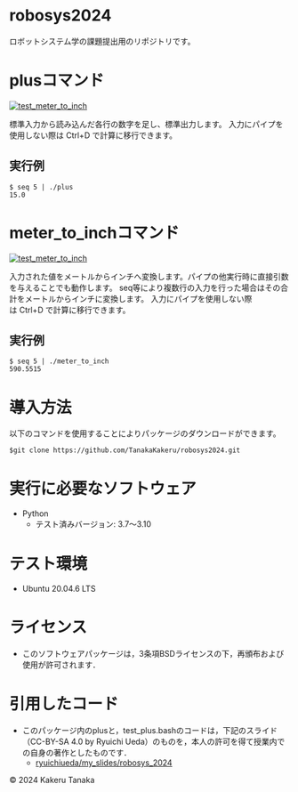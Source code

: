 # robosys2024

ロボットシステム学の課題提出用のリポジトリです。

# plusコマンド
[![test_meter_to_inch](https://github.com/TanakaKakeru/robosys2024/actions/workflows/test_plus.yml/badge.svg)](https://github.com/TanakaKakeru/robosys2024/actions/workflows/test_plus.yml)

標準入力から読み込んだ各行の数字を足し、標準出力します。
入力にパイプを使用しない際は&nbsp;Ctrl+D&nbsp;で計算に移行できます。

## 実行例
```
$ seq 5 | ./plus
15.0
```
# meter_to_inchコマンド
[![test_meter_to_inch](https://github.com/TanakaKakeru/robosys2024/actions/workflows/test_meter_to_inch.yml/badge.svg)](https://github.com/TanakaKakeru/robosys2024/actions/workflows/test_meter_to_inch.yml)

入力された値をメートルからインチへ変換します。パイプの他実行時に直接引数を与えることでも動作します。
seq等により複数行の入力を行った場合はその合計をメートルからインチに変換します。
入力にパイプを使用しない際は&nbsp;Ctrl+D&nbsp;で計算に移行できます。

## 実行例
```
$ seq 5 | ./meter_to_inch
590.5515 
```

# 導入方法

以下のコマンドを使用することによりパッケージのダウンロードができます。
```
$git clone https://github.com/TanakaKakeru/robosys2024.git
```

# 実行に必要なソフトウェア
- Python
  - テスト済みバージョン: 3.7～3.10

# テスト環境
- Ubuntu 20.04.6 LTS

# ライセンス
- このソフトウェアパッケージは，3条項BSDライセンスの下，再頒布および使用が許可されます．


# 引用したコード
- このパッケージ内のplusと，test_plus.bashのコードは，下記のスライド（CC-BY-SA 4.0 by Ryuichi Ueda）のものを，本人の許可を得て授業内での自身の著作としたものです．
    - [ryuichiueda/my_slides/robosys_2024](https://github.com/ryuichiueda/my_slides/tree/master/robosys_2024)<br>

© 2024 Kakeru Tanaka
